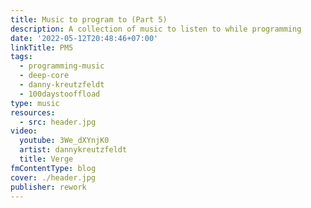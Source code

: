 ```yaml
---
title: Music to program to (Part 5)
description: A collection of music to listen to while programming
date: '2022-05-12T20:48:46+07:00'
linkTitle: PM5
tags:
  - programming-music
  - deep-core
  - danny-kreutzfeldt
  - 100daystooffload
type: music
resources:
  - src: header.jpg
video:
  youtube: 3We_dXYnjK0
  artist: dannykreutzfeldt
  title: Verge
fmContentType: blog
cover: ./header.jpg
publisher: rework
---
```


